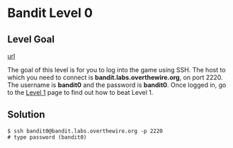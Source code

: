# Bandit Level 0

## Level Goal

[url](https://overthewire.org/wargames/bandit/bandit0.html)

The goal of this level is for you to log into the game using SSH. The host to which you need to connect is **bandit.labs.overthewire.org**, on port 2220. The username is **bandit0** and the password is **bandit0**. Once logged in, go to the [Level 1](https://overthewire.org/wargames/bandit/bandit1.html) page to find out how to beat Level 1.

## Solution

```
$ ssh bandit0@bandit.labs.overthewire.org -p 2220
# type password (bandit0)
```